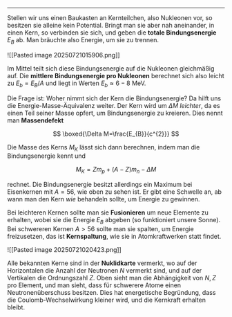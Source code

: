 ***

Stellen wir uns einen Baukasten an Kernteilchen, also Nukleonen vor, so besitzen sie alleine kein Potential. Bringt man sie aber nah aneinander, in einen Kern, so verbinden sie sich, und geben die **totale Bindungsenergie** $E_{B}$ ab. Man bräuchte also Energie, um sie zu trennen.

![[Pasted image 20250721015906.png]]

Im Mittel teilt sich diese Bindungsenergie auf die Nukleonen gleichmäßig auf. Die **mittlere Bindungsenergie pro Nukleonen** berechnet sich also leicht zu $E_{b}=E_{B} /A$ und liegt in Werten $E_{b}\approx 6-8\text{ MeV}$.

Die Frage ist: Woher nimmt sich der Kern die Bindungsenergie? Da hilft uns die Energie-Masse-Äquivalenz weiter. Der Kern wird um $\Delta M$ *leichter*, da es einen Teil seiner Masse opfert, um Bindungsenergie zu kreieren. Dies nennt man **Massendefekt**

$$
\boxed{\Delta M=\frac{E_{B}}{c^{2}}}
$$

Die Masse des Kerns $M_{K}$ lässt sich dann berechnen, indem man die Bindungsenergie kennt und

$$
M_{K}=Zm_{p}+(A-Z)m_{n}-\Delta M
$$

rechnet. Die Bindungsenergie besitzt allerdings ein Maximum bei Eisenkernen mit $A=56$, wie oben zu sehen ist. Er gibt eine Schwelle an, ab wann man den Kern *wie* behandeln sollte, um Energie zu gewinnen.

Bei leichteren Kernen sollte man sie **Fusionieren** um neue Elemente zu erhalten, wobei sie die Energie $E_{B}$ abgeben (so funktioniert unsere Sonne).
Bei schwereren Kernen $A> 56$ sollte man sie spalten, um Energie freizusetzen, das ist **Kernspaltung**, wie sie in Atomkraftwerken statt findet.

![[Pasted image 20250721020423.png]]

Alle bekannten Kerne sind in der **Nuklidkarte** vermerkt, wo auf der Horizontalen die Anzahl der Neutronen $N$ vermerkt sind, und auf der Vertikalen die Ordnungszahl $Z$. Oben sieht man die Abhängigkeit von $N,Z$ pro Element, und man sieht, dass für schwerere Atome einen Neutronenüberschuss besitzen. Dies hat energetische Begründung, dass die Coulomb-Wechselwirkung kleiner wird, und die Kernkraft erhalten bleibt.